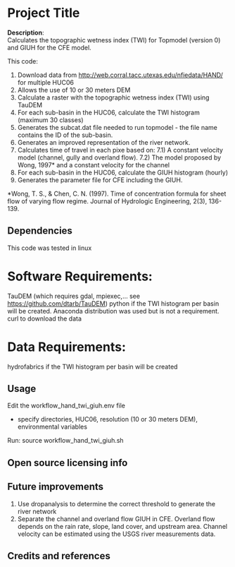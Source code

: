 
# Project Title

**Description**:  
Calculates the topographic wetness index (TWI) for Topmodel (version 0) and GIUH for the CFE model. 

This code:
1) Download data from http://web.corral.tacc.utexas.edu/nfiedata/HAND/ for multiple HUC06 
2) Allows the use of 10 or 30 meters DEM
3) Calculate a raster with the topographic wetness index (TWI) using TauDEM
4) For each sub-basin in the HUC06, calculate the TWI histogram (maximum 30 classes)
5) Generates the subcat.dat file needed to run topmodel - the file name contains the ID of the sub-basin. 
6) Generates an improved representation of the river network.
7) Calculates time of travel in each pixe based on:
7.1) A constant velocity model (channel, gully and overland flow).
7.2) The model proposed by Wong, 1997* and a constant velocity for the channel
8) For each sub-basin in the HUC06, calculate the GIUH histogram (hourly)
9) Generates the parameter file for CFE including the GIUH. 

*Wong, T. S., & Chen, C. N. (1997). Time of concentration formula for sheet flow of varying flow regime. Journal of Hydrologic Engineering, 2(3), 136-139.

## Dependencies

 This code was tested in linux

# Software Requirements:
 TauDEM (which requires gdal, mpiexec,... see https://github.com/dtarb/TauDEM)
 python if the TWI histogram per basin will be created. Anaconda distribution was used but is not a requirement.
 curl to download the data

# Data Requirements:
hydrofabrics if the TWI histogram per basin will be created

## Usage
Edit the workflow_hand_twi_giuh.env file
 - specify directories, HUC06, resolution (10 or 30 meters DEM), environmental variables

Run: source workflow_hand_twi_giuh.sh 

## Open source licensing info

## Future improvements
1) Use dropanalysis to determine the correct threshold to generate the river network
2) Separate the channel and overland flow GIUH in CFE. Overland flow depends on the rain rate, slope, land cover, and upstream area. Channel velocity can be estimated using the USGS river measurements data. 
 
## Credits and references


